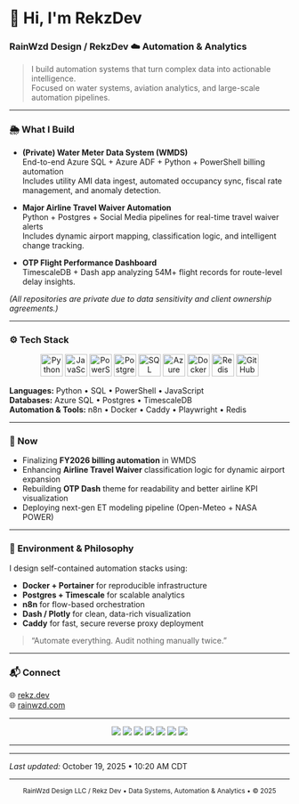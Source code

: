 # 👋 Hi, I'm RekzDev 
### RainWzd Design / RekzDev ☁️ Automation & Analytics

> I build automation systems that turn complex data into actionable intelligence.  
> Focused on water systems, aviation analytics, and large-scale automation pipelines.

---

### 🌦️ What I Build
- **(Private) Water Meter Data System (WMDS)**  
  End-to-end Azure SQL + Azure ADF + Python + PowerShell billing automation  
  Includes utility AMI data ingest, automated occupancy sync, fiscal rate management, and anomaly detection.

- **Major Airline Travel Waiver Automation**  
  Python + Postgres + Social Media pipelines for real-time travel waiver alerts  
  Includes dynamic airport mapping, classification logic, and intelligent change tracking.

- **OTP Flight Performance Dashboard**  
  TimescaleDB + Dash app analyzing 54M+ flight records for route-level delay insights.  

*(All repositories are private due to data sensitivity and client ownership agreements.)*

---

### ⚙️ Tech Stack

<p align="center">
  <!-- Languages -->
  <img src="https://cdn.jsdelivr.net/gh/devicons/devicon/icons/python/python-original.svg" width="40" height="40" alt="Python"/>
  <img src="https://cdn.jsdelivr.net/gh/devicons/devicon/icons/javascript/javascript-original.svg" width="40" height="40" alt="JavaScript"/>
  <img src="https://cdn.jsdelivr.net/gh/devicons/devicon/icons/powershell/powershell-original.svg" width="40" height="40" alt="PowerShell"/>

  <!-- Databases -->
  <img src="https://cdn.jsdelivr.net/gh/devicons/devicon/icons/postgresql/postgresql-original.svg" width="40" height="40" alt="Postgres"/>
  <img src="https://cdn.jsdelivr.net/gh/devicons/devicon/icons/microsoftsqlserver/microsoftsqlserver-plain.svg" width="40" height="40" alt="SQL Server"/>

  <!-- Cloud / Tools -->
  <img src="https://cdn.jsdelivr.net/gh/devicons/devicon/icons/azure/azure-original.svg" width="40" height="40" alt="Azure"/>
  <img src="https://cdn.jsdelivr.net/gh/devicons/devicon/icons/docker/docker-original.svg" width="40" height="40" alt="Docker"/>
  <img src="https://cdn.jsdelivr.net/gh/devicons/devicon/icons/redis/redis-original.svg" width="40" height="40" alt="Redis"/>
  <img src="https://cdn.jsdelivr.net/gh/devicons/devicon/icons/github/github-original.svg" width="40" height="40" alt="GitHub"/>
</p>

**Languages:** Python • SQL • PowerShell • JavaScript  
**Databases:** Azure SQL • Postgres • TimescaleDB  
**Automation & Tools:** n8n • Docker • Caddy • Playwright • Redis  

---

### 🧭 Now
- Finalizing **FY2026 billing automation** in WMDS  
- Enhancing **Airline Travel Waiver** classification logic for dynamic airport expansion  
- Rebuilding **OTP Dash** theme for readability and better airline KPI visualization  
- Deploying next-gen ET modeling pipeline (Open-Meteo + NASA POWER)

---

### 🧰 Environment & Philosophy

I design self-contained automation stacks using:  
- **Docker + Portainer** for reproducible infrastructure  
- **Postgres + Timescale** for scalable analytics  
- **n8n** for flow-based orchestration  
- **Dash / Plotly** for clean, data-rich visualization  
- **Caddy** for fast, secure reverse proxy deployment  

> “Automate everything. Audit nothing manually twice.”

---

### 📬 Connect
🌐 [rekz.dev](https://rekz.dev)  
🌐 [rainwzd.com](https://rainwzd.com)  

---

<p align="center">
  <img src="https://img.shields.io/badge/Python-3.13-blue?logo=python"/>
  <img src="https://img.shields.io/badge/PostgreSQL-15-blue?logo=postgresql"/>
  <img src="https://img.shields.io/badge/Azure-Cloud-blue?logo=microsoftazure"/>
  <img src="https://img.shields.io/badge/Docker-Containerized-2496ED?logo=docker"/>
  <img src="https://img.shields.io/badge/n8n-Automation-EA4C89?logo=n8n"/>
  <img src="https://img.shields.io/badge/TimescaleDB-Analytics-000000?logo=timescaledb"/>
  <img src="https://img.shields.io/badge/Status-Automating-success?style=flat-square&color=green"/>
</p>

---

---

_Last updated:_ <!--LAST_UPDATED-->October 19, 2025 • 10:20 AM CDT<!--/LAST_UPDATED-->

---

<p align="center">
  <sub>RainWzd Design LLC / Rekz Dev • Data Systems, Automation & Analytics • © 2025</sub>
</p>

